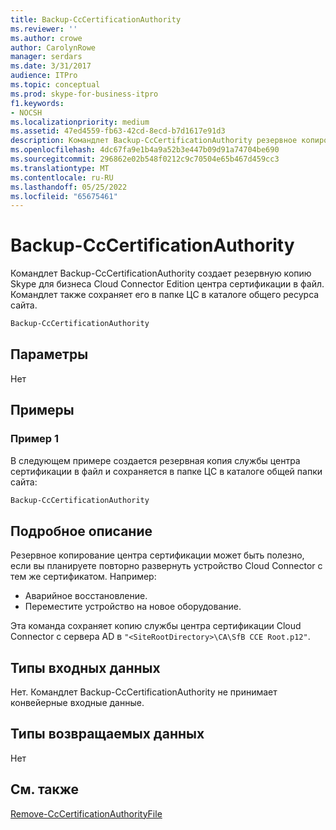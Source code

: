 ```yaml
---
title: Backup-CcCertificationAuthority
ms.reviewer: ''
ms.author: crowe
author: CarolynRowe
manager: serdars
ms.date: 3/31/2017
audience: ITPro
ms.topic: conceptual
ms.prod: skype-for-business-itpro
f1.keywords:
- NOCSH
ms.localizationpriority: medium
ms.assetid: 47ed4559-fb63-42cd-8ecd-b7d1617e91d3
description: Командлет Backup-CcCertificationAuthority резервное копирование службы центра сертификации Skype для бизнеса Cloud Connector Edition в файл и сохраняет его в папке ЦС в каталоге общего ресурса сайта.
ms.openlocfilehash: 4dc67fa9e1b4a9a52b3e447b09d91a74704be690
ms.sourcegitcommit: 296862e02b548f0212c9c70504e65b467d459cc3
ms.translationtype: MT
ms.contentlocale: ru-RU
ms.lasthandoff: 05/25/2022
ms.locfileid: "65675461"
---
```

# <a name="backup-cccertificationauthority"></a>Backup-CcCertificationAuthority

Командлет Backup-CcCertificationAuthority создает резервную копию Skype для бизнеса Cloud Connector Edition центра сертификации в файл. Командлет также сохраняет его в папке ЦС в каталоге общего ресурса сайта.

```powershell
Backup-CcCertificationAuthority
```

## <a name="parameters"></a>Параметры

Нет

## <a name="examples"></a>Примеры
<a name="Examples"> </a>

### <a name="example-1"></a>Пример 1

В следующем примере создается резервная копия службы центра сертификации в файл и сохраняется в папке ЦС в каталоге общей папки сайта:

```powershell
Backup-CcCertificationAuthority
```

## <a name="detailed-description"></a>Подробное описание
<a name="DetailedDescription"> </a>

Резервное копирование центра сертификации может быть полезно, если вы планируете повторно развернуть устройство Cloud Connector с тем же сертификатом. Например:

- Аварийное восстановление.
- Переместите устройство на новое оборудование.

Эта команда сохраняет копию службы центра сертификации Cloud Connector с сервера AD в `"<SiteRootDirectory>\CA\SfB CCE Root.p12"`.

## <a name="input-types"></a>Типы входных данных
<a name="InputTypes"> </a>

Нет. Командлет Backup-CcCertificationAuthority не принимает конвейерные входные данные.

## <a name="return-types"></a>Типы возвращаемых данных
<a name="ReturnTypes"> </a>

Нет

## <a name="see-also"></a>См. также
<a name="ReturnTypes"> </a>

[Remove-CcCertificationAuthorityFile](remove-cccertificationauthorityfile.md)
  